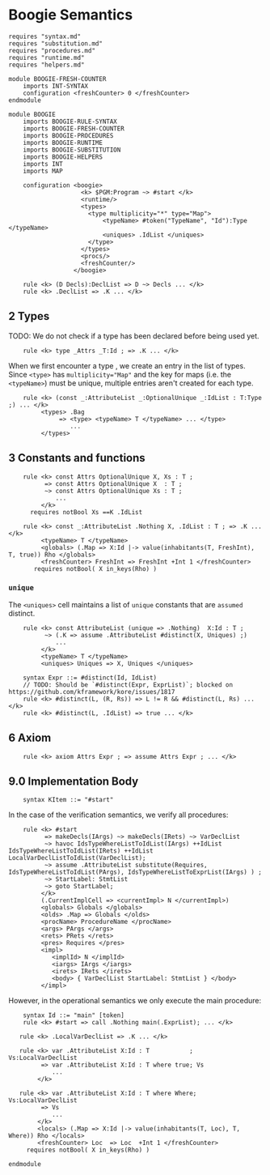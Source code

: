 Boogie Semantics
================

```k
requires "syntax.md"
requires "substitution.md"
requires "procedures.md"
requires "runtime.md"
requires "helpers.md"

module BOOGIE-FRESH-COUNTER
    imports INT-SYNTAX
    configuration <freshCounter> 0 </freshCounter>
endmodule

module BOOGIE
    imports BOOGIE-RULE-SYNTAX
    imports BOOGIE-FRESH-COUNTER
    imports BOOGIE-PROCEDURES
    imports BOOGIE-RUNTIME
    imports BOOGIE-SUBSTITUTION
    imports BOOGIE-HELPERS
    imports INT
    imports MAP

    configuration <boogie>
                    <k> $PGM:Program ~> #start </k>
                    <runtime/>
                    <types>
                      <type multiplicity="*" type="Map">
                          <typeName> #token("TypeName", "Id"):Type </typeName>
                          <uniques> .IdList </uniques>
                      </type>
                    </types>
                    <procs/>
                    <freshCounter/>
                  </boogie>
```

```k
    rule <k> (D Decls):DeclList => D ~> Decls ... </k>
    rule <k> .DeclList => .K ... </k>
```

2 Types
-------

TODO: We do not check if a type has been declared before being used yet.

```k
    rule <k> type _Attrs _T:Id ; => .K ... </k>
```

When we first encounter a type , we create an entry in the list of types.
Since `<type>` has `multiplicity="Map"` and the key for maps (i.e. the `<typeName>`)
must be unique, multiple entries aren't created for each type.

```k
    rule <k> (const _:AttributeList _:OptionalUnique _:IdList : T:Type ;) ... </k>
         <types> .Bag
              => <type> <typeName> T </typeName> ... </type>
                 ...
         </types>
```

3 Constants and functions
-------------------------

```k
    rule <k> const Attrs OptionalUnique X, Xs : T ;
          => const Attrs OptionalUnique X  : T ;
          ~> const Attrs OptionalUnique Xs : T ;
             ...
         </k>
      requires notBool Xs ==K .IdList
```

```k
    rule <k> const _:AttributeList .Nothing X, .IdList : T ; => .K ... </k>
         <typeName> T </typeName>
         <globals> (.Map => X:Id |-> value(inhabitants(T, FreshInt), T, true)) Rho </globals>
         <freshCounter> FreshInt => FreshInt +Int 1 </freshCounter>
       requires notBool( X in_keys(Rho) )
```

### `unique`

The `<uniques>` cell maintains a list of `unique` constants that are `assumed`
distinct.

```k
    rule <k> const AttributeList (unique => .Nothing)  X:Id : T ;
          ~> (.K => assume .AttributeList #distinct(X, Uniques) ;)
             ...
         </k>
         <typeName> T </typeName>
         <uniques> Uniques => X, Uniques </uniques>
```

```k
    syntax Expr ::= #distinct(Id, IdList)
    // TODO: Should be `#distinct(Expr, ExprList)`; blocked on https://github.com/kframework/kore/issues/1817
    rule <k> #distinct(L, (R, Rs)) => L != R && #distinct(L, Rs) ... </k>
    rule <k> #distinct(L, .IdList) => true ... </k>
```

6 Axiom
-------

```k
    rule <k> axiom Attrs Expr ; => assume Attrs Expr ; ... </k>
```

9.0 Implementation Body
-----------------------

```k
    syntax KItem ::= "#start"
```

In the case of the verification semantics, we verify all procedures:

```verification
    rule <k> #start
          => makeDecls(IArgs) ~> makeDecls(IRets) ~> VarDeclList
          ~> havoc IdsTypeWhereListToIdList(IArgs) ++IdList IdsTypeWhereListToIdList(IRets) ++IdList LocalVarDeclListToIdList(VarDeclList);
          ~> assume .AttributeList substitute(Requires, IdsTypeWhereListToIdList(PArgs), IdsTypeWhereListToExprList(IArgs) ) ;
          ~> StartLabel: StmtList
          ~> goto StartLabel;
         </k>
         (.CurrentImplCell => <currentImpl> N </currentImpl>)
         <globals> Globals </globals>
         <olds> .Map => Globals </olds>
         <procName> ProcedureName </procName>
         <args> PArgs </args>
         <rets> PRets </rets>
         <pres> Requires </pres>
         <impl>
            <implId> N </implId>
            <iargs> IArgs </iargs>
            <irets> IRets </irets>
            <body> { VarDeclList StartLabel: StmtList } </body>
         </impl>
```

However, in the operational semantics we only execute the main procedure:

```operational
    syntax Id ::= "main" [token]
    rule <k> #start => call .Nothing main(.ExprList); ... </k>
```

```k
   rule <k> .LocalVarDeclList => .K ... </k>

   rule <k> var .AttributeList X:Id : T           ; Vs:LocalVarDeclList
         => var .AttributeList X:Id : T where true; Vs
            ...
        </k>

   rule <k> var .AttributeList X:Id : T where Where; Vs:LocalVarDeclList
         => Vs
            ...
        </k>
        <locals> (.Map => X:Id |-> value(inhabitants(T, Loc), T, Where)) Rho </locals>
        <freshCounter> Loc  => Loc  +Int 1 </freshCounter>
     requires notBool( X in_keys(Rho) )
```

```k
endmodule
```
